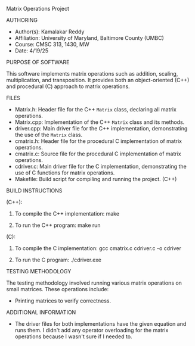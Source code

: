 Matrix Operations Project

AUTHORING

- Author(s): Kamalakar Reddy  
- Affiliation: University of Maryland, Baltimore County (UMBC)  
- Course: CMSC 313, 1430, MW  
- Date: 4/19/25

PURPOSE OF SOFTWARE

This software implements matrix operations such as addition, scaling, multiplication, and transposition. It provides both an object-oriented (C++) and procedural (C) approach to matrix operations.

FILES

- Matrix.h: Header file for the C++ `Matrix` class, declaring all matrix operations.
- Matrix.cpp: Implementation of the C++ `Matrix` class and its methods.
- driver.cpp: Main driver file for the C++ implementation, demonstrating the use of the `Matrix` class.
- cmatrix.h: Header file for the procedural C implementation of matrix operations.
- cmatrix.c: Source file for the procedural C implementation of matrix operations.
- cdriver.c: Main driver file for the C implementation, demonstrating the use of C functions for matrix operations.
- Makefile: Build script for compiling and running the project. (C++)

BUILD INSTRUCTIONS

(C++):

1. To compile the C++ implementation:
    make

2. To run the C++ program:
    make run

(C):

1. To compile the C implementation:
   gcc cmatrix.c cdriver.c -o cdriver

2. To run the C program:
  ./cdriver.exe


TESTING METHODOLOGY

The testing methodology involved running various matrix operations on small matrices. These operations include:
- Printing matrices to verify correctness.



ADDITIONAL INFORMATION

- The driver files for both implementations have the given equation and runs them. I didn't add any operator overloading for the matrix operations because
  I wasn't sure if I needed to. 
